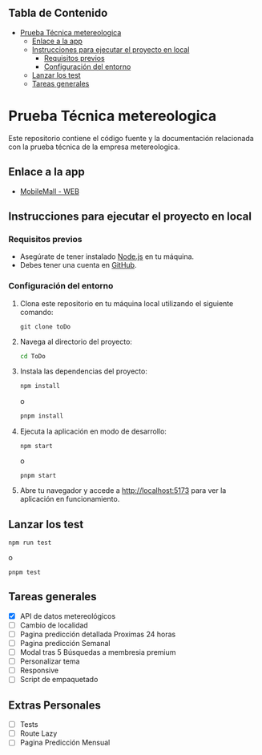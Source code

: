 ## Tabla de Contenido

-   [Prueba Técnica metereologica](#prueba-técnica-metereologica)
    -   [Enlace a la app](#enlace-a-la-app)
    -   [Instrucciones para ejecutar el proyecto en local](#instrucciones-para-ejecutar-el-proyecto-en-local)
        -   [Requisitos previos](#requisitos-previos)
        -   [Configuración del entorno](#configuración-del-entorno)
    -   [Lanzar los test](#lanzar-los-test)
    -   [Tareas generales](#tareas-generales)

# Prueba Técnica metereologica

Este repositorio contiene el código fuente y la documentación relacionada con la prueba técnica de la empresa metereologica.

## Enlace a la app

-   [MobileMall - WEB](toDo)

## Instrucciones para ejecutar el proyecto en local

### Requisitos previos

-   Asegúrate de tener instalado [Node.js](https://nodejs.org/) en tu máquina.
-   Debes tener una cuenta en [GitHub](https://github.com/).

### Configuración del entorno

1. Clona este repositorio en tu máquina local utilizando el siguiente comando:

    ```
    git clone toDo
    ```

2. Navega al directorio del proyecto:

    ```bash
    cd ToDo
    ```

3. Instala las dependencias del proyecto:

    ```bash
    npm install
    ```

    o

    ```bash
    pnpm install
    ```

4. Ejecuta la aplicación en modo de desarrollo:

    ```
    npm start
    ```

    o

    ```
    pnpm start
    ```

5. Abre tu navegador y accede a [http://localhost:5173](http://localhost:5173) para ver la aplicación en funcionamiento.

## Lanzar los test

```
npm run test
```

o

```
pnpm test
```

## Tareas generales

-   [x] API de datos metereológicos
-   [ ] Cambio de localidad
-   [ ] Pagina predicción detallada Proximas 24 horas
-   [ ] Pagina predicción Semanal
-   [ ] Modal tras 5 Búsquedas a membresia premium
-   [ ] Personalizar tema
-   [ ] Responsive
-   [ ] Script de empaquetado

## Extras Personales

-   [ ] Tests
-   [ ] Route Lazy
-   [ ] Pagina Predicción Mensual
